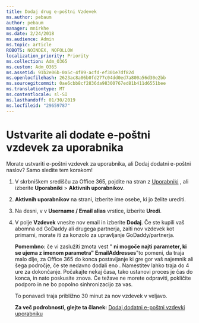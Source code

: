 ```yaml
---
title: Dodaj drug e-poštni Vzdevek
ms.author: pebaum
author: pebaum
manager: mnirkhe
ms.date: 2/24/2018
ms.audience: Admin
ms.topic: article
ROBOTS: NOINDEX, NOFOLLOW
localization_priority: Priority
ms.collection: Adm_O365
ms.custom: Adm_O365
ms.assetid: 91b2e06b-0a5c-4f89-acfd-ef301e7df82d
ms.openlocfilehash: 2623ac8a06b0fd277c04dd0ed7a800a56d30e2bb
ms.sourcegitcommit: 0ae6cbb8cf2836da98300767ed81b411d6551bee
ms.translationtype: MT
ms.contentlocale: sl-SI
ms.lasthandoff: 01/30/2019
ms.locfileid: "29659787"
---
```

# <a name="create-or-add-an-email-alias-for-a-user"></a>Ustvarite ali dodate e-poštni vzdevek za uporabnika

Morate ustvariti e-poštni vzdevek za uporabnika, ali Dodaj dodatni e-poštni naslov? Samo sledite tem korakom!
  
1. V skrbniškem središču za Office 365, pojdite na stran z [Uporabniki](https://go.microsoft.com/fwlink/p/?linkid=834822) , ali izberite **Uporabniki** \> **Aktivnih uporabnikov**.
    
2. **Aktivnih uporabnikov** na strani, izberite ime osebe, ki jo želite urediti. 
    
3. Na desni, v v **Username / Email alias** vrstice, izberite **Uredi**.
    
4. V polje **Vzdevek** vnesite nov email in izberite **Dodaj**. Če ste kupili vaš abomna od GoDaddy ali drugega partnerja, zaiti nov vzdevek kot primarni, morate iti za konzolo za upravljanje GoDaddy/partnerja. 
    
    **Pomembno**: če vi zaslužiti zmota vest " **ni mogoče najti parameter, ki se ujema z imenom parametra" EmailAddresses**"to pomeni, da traja malo dlje, za Office 365 do konca postavljanje ki gre gor vaš najemnik ali šega področje, če ste nedavno dodali eno . Namestitev lahko traja do 4 ure za dokončanje. Počakajte nekaj časa, tako ustanovi proces je čas do konca, in nato poskusite znova. Če težave ne morete odpraviti, pokličite podporo in ne bo popolno sinhronizacijo za vas.
    
    To ponavadi traja približno 30 minut za nov vzdevek v veljavo.
    
    **Za več podrobnosti, glejte ta članek:** [Dodaj dodatni e-poštni vzdevki uporabniku](https://support.office.com/article/https://support.office.com/article/Add-additional-email-aliases-to-a-user-0b0bd900-68b1-4bf5-808b-5d240a7739f4.aspx)
    

